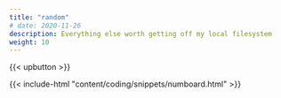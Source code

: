 ```yaml
---
title: "random"
# date: 2020-11-26
description: Everything else worth getting off my local filesystem
weight: 10
---
```


{{< upbutton >}}

{{< include-html "content/coding/snippets/numboard.html" >}}
